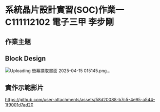 # 系統晶片設計實習(SOC)作業一      C111112102 電子三甲 李步剛
## 作業主題

## Block Design
![Uploading 螢幕擷取畫面 2025-04-15 015145.png…]()


## 實作示範影片
https://github.com/user-attachments/assets/58d20088-b7c5-4e95-a544-1f9001d7ad20


